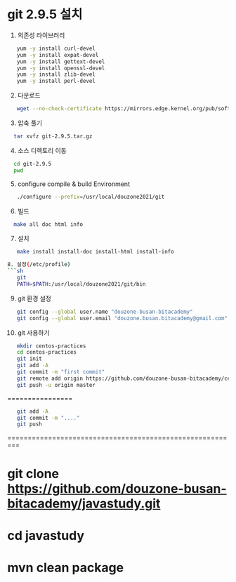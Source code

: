# git 2.9.5 설치

1. 의존성 라이브러리
```sh
   yum -y install curl-devel
   yum -y install expat-devel
   yum -y install gettext-devel
   yum -y install openssl-devel
   yum -y install zlib-devel
   yum -y install perl-devel
```

2. 다운로드
```sh
   wget --no-check-certificate https://mirrors.edge.kernel.org/pub/software/scm/git/git-2.9.5.tar.gz
```

3. 압축 풀기
```sh
  tar xvfz git-2.9.5.tar.gz
```

4. 소스 디렉토리 이동
```sh
  cd git-2.9.5
  pwd
```

5. configure compile & build Environment
```sh
   ./configure --prefix=/usr/local/douzone2021/git
```

6. 빌드
```sh
  make all doc html info
```
   
7. 설치
```sh
   make install install-doc install-html install-info

8. 설정(/etc/profile)
```sh
   git
   PATH=$PATH:/usr/local/douzone2021/git/bin
```

9. git 환경 설정
```sh
   git config --global user.name "douzone-busan-bitacademy"
   git config --global user.email "douzone.busan.bitacademy@gmail.com"
```

10. git 사용하기
```sh
   mkdir centos-practices
   cd centos-practices
   git init
   git add -A
   git commit -m "first commit"
   git remote add origin https://github.com/douzone-busan-bitacademy/centos-practices.git
   git push -u origin master
```
================
```sh
   git add -A
   git commit -m "...."
   git push
```


=========================================================


# git clone https://github.com/douzone-busan-bitacademy/javastudy.git
# cd javastudy
# mvn clean package










  







